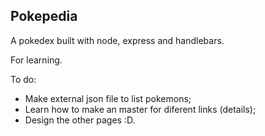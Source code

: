 ## Pokepedia

A pokedex built with node, express and handlebars.

For learning.

To do:
- Make external json file to list pokemons;
- Learn how to make an master for diferent links (details);
- Design the other pages :D.
